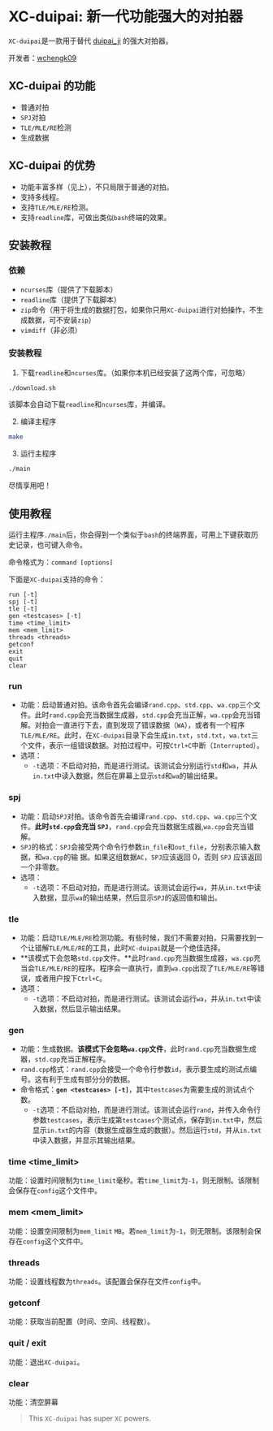 # XC-duipai: 新一代功能强大的对拍器

`XC-duipai`是一款用于替代 [duipai_ji](https://github.com/Wangzehao2009/duipai_ji) 的强大对拍器。

开发者：[wchengk09](https://github.com/wchengk09)

## XC-duipai 的功能

- 普通对拍
- `SPJ`对拍
- `TLE/MLE/RE`检测
- 生成数据

## XC-duipai 的优势

- 功能丰富多样（见上），不只局限于普通的对拍。
- 支持多线程。
- 支持`TLE/MLE/RE`检测。
- 支持`readline`库，可做出类似`bash`终端的效果。

## 安装教程

### 依赖

- `ncurses`库（提供了下载脚本）
- `readline`库（提供了下载脚本）
- `zip`命令（用于将生成的数据打包，如果你只用`XC-duipai`进行对拍操作，不生成数据，可不安装`zip`）
- `vimdiff`（非必须）

### 安装教程

1. 下载`readline`和`ncurses`库。（如果你本机已经安装了这两个库，可忽略）

```bash
./download.sh
```

该脚本会自动下载`readline`和`ncurses`库，并编译。

2. 编译主程序

```bash
make
```

3. 运行主程序

```bash
./main
```

尽情享用吧！

## 使用教程

运行主程序`./main`后，你会得到一个类似于`bash`的终端界面，可用上下键获取历史记录，也可键入命令。

命令格式为：`command [options]`

下面是`XC-duipai`支持的命令：

```data
run [-t]
spj [-t]
tle [-t]
gen <testcases> [-t]
time <time_limit>
mem <mem_limit>
threads <threads>
getconf
exit
quit
clear
```

### run
- 功能：启动普通对拍。该命令首先会编译`rand.cpp`、`std.cpp`、`wa.cpp`三个文件。此时`rand.cpp`会充当数据生成器，`std.cpp`会充当正解，`wa.cpp`会充当错解。对拍会一直进行下去，直到发现了错误数据（`WA`），或者有一个程序`TLE/MLE/RE`。此时，在`XC-duipai`目录下会生成`in.txt`，`std.txt`，`wa.txt`三个文件，表示一组错误数据。对拍过程中，可按`Ctrl+C`中断（`Interrupted`）。
- 选项：
  - `-t`选项：不启动对拍，而是进行测试。该测试会分别运行`std`和`wa`，并从`in.txt`中读入数据，然后在屏幕上显示`std`和`wa`的输出结果。
### spj
- 功能：启动`SPJ`对拍。该命令首先会编译`rand.cpp`、`std.cpp`、`wa.cpp`三个文件。**此时`std.cpp`会充当
`SPJ`**，`rand.cpp`会充当数据生成器,`wa.cpp`会充当错解。
- `SPJ`的格式：`SPJ`会接受两个命令行参数`in_file`和`out_file`，分别表示输入数据，和`wa.cpp`的输
据。如果这组数据`AC`，`SPJ`应该返回 $0$，否则 `SPJ` 应该返回一个非零数。
- 选项：
  - `-t`选项：不启动对拍，而是进行测试。该测试会运行`wa`，并从`in.txt`中读入数据，显示`wa`的输出结果，然后显示`SPJ`的返回值和输出。

### tle
- 功能：启动`TLE/MLE/RE`检测功能。有些时候，我们不需要对拍，只需要找到一个让错解`TLE/MLE/RE`的工具，此时`XC-duipai`就是一个绝佳选择。
- **该模式下会忽略`std.cpp`文件。**此时`rand.cpp`充当数据生成器，`wa.cpp`充当会`TLE/MLE/RE`的程序。程序会一直执行，直到`wa.cpp`出现了`TLE/MLE/RE`等错误，或者用户按下`Ctrl+C`。
- 选项：
  - `-t`选项：不启动对拍，而是进行测试。该测试会运行`wa`，并从`in.txt`中读入数据，然后显示输出结果。

### gen
- 功能：生成数据。**该模式下会忽略`wa.cpp`文件**，此时`rand.cpp`充当数据生成器，`std.cpp`充当正解程序。
- `rand.cpp`格式：`rand.cpp`会接受一个命令行参数`id`，表示要生成的测试点编号。这有利于生成有部分分的数据。
- 命令格式：**`gen <testcases> [-t]`**，其中`testcases`为需要生成的测试点个数。
  - `-t`选项：不启动对拍，而是进行测试。该测试会运行`rand`，并传入命令行参数`testcases`，表示生成第`testcases`个测试点，保存到`in.txt`中，然后显示`in.txt`的内容（数据生成器生成的数据）。然后运行`std`，并从`in.txt`中读入数据，并显示其输出结果。

### time <time_limit>

功能：设置时间限制为`time_limit`毫秒。若`time_limit`为`-1`，则无限制。该限制会保存在`config`这个文件中。

### mem <mem_limit>

功能：设置空间限制为`mem_limit` `MB`。若`mem_limit`为`-1`，则无限制。该限制会保存在`config`这个文件中。

### threads <threads>

功能：设置线程数为`threads`。该配置会保存在文件`config`中。

### getconf

功能：获取当前配置（时间、空间、线程数）。

### quit / exit

功能：退出`XC-duipai`。

### clear

功能：清空屏幕

> This `XC-duipai` has super `XC` powers.